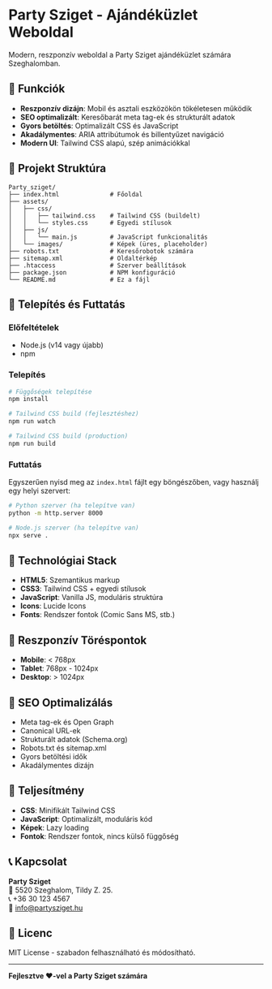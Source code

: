 # Party Sziget - Ajándéküzlet Weboldal

Modern, reszponzív weboldal a Party Sziget ajándéküzlet számára Szeghalomban.

## 🎯 Funkciók

- **Reszponzív dizájn**: Mobil és asztali eszközökön tökéletesen működik
- **SEO optimalizált**: Keresőbarát meta tag-ek és strukturált adatok
- **Gyors betöltés**: Optimalizált CSS és JavaScript
- **Akadálymentes**: ARIA attribútumok és billentyűzet navigáció
- **Modern UI**: Tailwind CSS alapú, szép animációkkal

## 📁 Projekt Struktúra

```
Party_sziget/
├── index.html              # Főoldal
├── assets/
│   ├── css/
│   │   ├── tailwind.css    # Tailwind CSS (buildelt)
│   │   └── styles.css      # Egyedi stílusok
│   ├── js/
│   │   └── main.js         # JavaScript funkcionalitás
│   └── images/             # Képek (üres, placeholder)
├── robots.txt              # Keresőrobotok számára
├── sitemap.xml             # Oldaltérkép
├── .htaccess               # Szerver beállítások
├── package.json            # NPM konfiguráció
└── README.md               # Ez a fájl
```

## 🚀 Telepítés és Futtatás

### Előfeltételek
- Node.js (v14 vagy újabb)
- npm

### Telepítés
```bash
# Függőségek telepítése
npm install

# Tailwind CSS build (fejlesztéshez)
npm run watch

# Tailwind CSS build (production)
npm run build
```

### Futtatás
Egyszerűen nyisd meg az `index.html` fájlt egy böngészőben, vagy használj egy helyi szervert:

```bash
# Python szerver (ha telepítve van)
python -m http.server 8000

# Node.js szerver (ha telepítve van)
npx serve .
```

## 🎨 Technológiai Stack

- **HTML5**: Szemantikus markup
- **CSS3**: Tailwind CSS + egyedi stílusok
- **JavaScript**: Vanilla JS, moduláris struktúra
- **Icons**: Lucide Icons
- **Fonts**: Rendszer fontok (Comic Sans MS, stb.)

## 📱 Reszponzív Töréspontok

- **Mobile**: < 768px
- **Tablet**: 768px - 1024px
- **Desktop**: > 1024px

## 🔧 SEO Optimalizálás

- Meta tag-ek és Open Graph
- Canonical URL-ek
- Strukturált adatok (Schema.org)
- Robots.txt és sitemap.xml
- Gyors betöltési idők
- Akadálymentes dizájn

## 🎯 Teljesítmény

- **CSS**: Minifikált Tailwind CSS
- **JavaScript**: Optimalizált, moduláris kód
- **Képek**: Lazy loading
- **Fontok**: Rendszer fontok, nincs külső függőség

## 📞 Kapcsolat

**Party Sziget**  
📍 5520 Szeghalom, Tildy Z. 25.  
📞 +36 30 123 4567  
📧 info@partysziget.hu

## 📄 Licenc

MIT License - szabadon felhasználható és módosítható.

---

**Fejlesztve ❤️-vel a Party Sziget számára**
